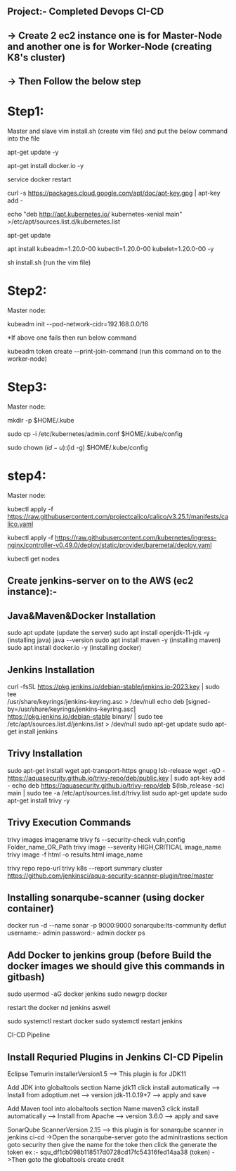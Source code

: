 Project:- Completed Devops CI-CD
--------------------------------


-> Create 2 ec2 instance one is for Master-Node and another one is for Worker-Node (creating K8's cluster)
----------------------------------------------------------------------------------------------------------

-> Then Follow the below step
-----------------------------
# Step1:

Master and slave 
vim install.sh (create vim file) and put the below command into the file

apt-get update -y

apt-get install docker.io -y

service docker restart  

curl -s https://packages.cloud.google.com/apt/doc/apt-key.gpg | apt-key add -  

echo "deb http://apt.kubernetes.io/ kubernetes-xenial main" >/etc/apt/sources.list.d/kubernetes.list

apt-get update

apt install kubeadm=1.20.0-00 kubectl=1.20.0-00 kubelet=1.20.0-00 -y  

sh install.sh (run the vim file)

# Step2:

Master node:

   kubeadm init --pod-network-cidr=192.168.0.0/16
   
   *If above one fails then run below command
   
   kubeadm token create --print-join-command (run this command on to the worker-node)
  
# Step3: 

Master node: 

mkdir -p $HOME/.kube

sudo cp -i /etc/kubernetes/admin.conf $HOME/.kube/config

sudo chown $(id -u):$(id -g) $HOME/.kube/config
 
# step4:

Master node:

kubectl apply -f https://raw.githubusercontent.com/projectcalico/calico/v3.25.1/manifests/calico.yaml 

kubectl apply -f https://raw.githubusercontent.com/kubernetes/ingress-nginx/controller-v0.49.0/deploy/static/provider/baremetal/deploy.yaml
 
kubectl get nodes


Create jenkins-server on to the AWS (ec2 instance):-
--------------------------------------------------
Java&Maven&Docker  Installation
--------------------------------
sudo apt update (update the server)
sudo apt install openjdk-11-jdk -y (installing java)
java --version
sudo apt install maven -y (installing maven)
sudo apt install docker.io -y (installing docker)

Jenkins Installation
---------------------
curl -fsSL https://pkg.jenkins.io/debian-stable/jenkins.io-2023.key | sudo tee \
  /usr/share/keyrings/jenkins-keyring.asc > /dev/null
echo deb [signed-by=/usr/share/keyrings/jenkins-keyring.asc] \
  https://pkg.jenkins.io/debian-stable binary/ | sudo tee \
  /etc/apt/sources.list.d/jenkins.list > /dev/null
sudo apt-get update
sudo apt-get install jenkins

Trivy Installation
-------------------
sudo apt-get install wget apt-transport-https gnupg lsb-release
wget -qO - https://aquasecurity.github.io/trivy-repo/deb/public.key | sudo apt-key add -
echo deb https://aquasecurity.github.io/trivy-repo/deb $(lsb_release -sc) main | sudo tee -a /etc/apt/sources.list.d/trivy.list
sudo apt-get update
sudo apt-get install trivy -y

Trivy Execution Commands
-------------------
trivy images imagename
trivy fs --security-check vuln,config Folder_name_OR_Path
trivy image --severity HIGH,CRITICAL image_name
trivy image -f html -o results.html image_name

trivy repo repo-url
trivy k8s --report summary cluster
https://github.com/jenkinsci/aqua-security-scanner-plugin/tree/master


Installing sonarqube-scanner (using docker container)
----------------------------
docker  run -d --name sonar -p 9000:9000 sonarqube:lts-community
deflut username:- admin
password:- admin
docker ps

Add Docker to jenkins group (before Build the docker images we should give this commands in gitbash)
---------------------------

sudo usermod -aG docker jenkins
sudo newgrp docker

restart the docker nd jenkins aswell

sudo systemctl restart docker 
sudo systemctl restart jenkins

CI-CD Pipeline

Install Requried Plugins in Jenkins CI-CD Pipelin
--------------------------------------------------

Eclipse Temurin installerVersion1.5 --> This plugin is for JDK11

Add JDK into globaltools section
Name jdk11
click install automatically --> Install from adoptium.net --> version jdk-11.0.19+7 --> apply and save

Add Maven tool into alobaltools section
Name maven3
click install automatically --> Install from Apache --> version 3.6.0 --> apply and save

SonarQube ScannerVersion 2.15 --> this plugin is for sonarqube scanner in jenkins ci-cd
->Open the sonarqube-server goto the adminitrastions section goto security then give the name for the toke then click the generate the token
ex :- squ_df1cb098b118517d0728cd17fc54316fed14aa38 (token)
->Then goto the globaltools create credit 
